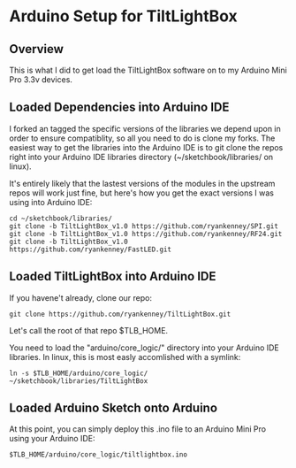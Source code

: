Arduino Setup for TiltLightBox
====================

Overview
--------------------

This is what I did to get load the TiltLightBox software on to my Arduino Mini Pro 3.3v devices.

Loaded Dependencies into Arduino IDE
--------------------

I forked an tagged the specific versions of the libraries we depend upon in order to ensure compatiblity, so all you need to do is clone my forks. The easiest way to get the libraries into the Arduino IDE is to git clone the repos right into your Arduino IDE libraries directory (~/sketchbook/libraries/ on linux).

It's entirely likely that the lastest versions of the modules in the upstream repos will work just fine, but here's how you get the exact versions I was using into Arduino IDE:

```
cd ~/sketchbook/libraries/
git clone -b TiltLightBox_v1.0 https://github.com/ryankenney/SPI.git 
git clone -b TiltLightBox_v1.0 https://github.com/ryankenney/RF24.git
git clone -b TiltLightBox_v1.0 https://github.com/ryankenney/FastLED.git
```

Loaded TiltLightBox into Arduino IDE
--------------------

If you havene't already, clone our repo:

```
git clone https://github.com/ryankenney/TiltLightBox.git
```

Let's call the root of that repo $TLB_HOME.

You need to load the "arduino/core_logic/" directory into your Arduino IDE libraries. In linux, this is most easly accomlished with a symlink:

```
ln -s $TLB_HOME/arduino/core_logic/ ~/sketchbook/libraries/TiltLightBox
```

Loaded Arduino Sketch onto Arduino
--------------------

At this point, you can simply deploy this .ino file to an Arduino Mini Pro using your Arduino IDE:

```
$TLB_HOME/arduino/core_logic/tiltlightbox.ino
```


